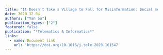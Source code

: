 ```yaml
---
title: "It Doesn’t Take a Village to Fall for Misinformation: Social media use, discussion heterogeneity preference, worry of the virus, faith in scientists, and COVID-19-related misinformation beliefs"
date: 2020-12-04
authors: ["Yan Su"]
publication_types: ["2"]
featured: false
publication: "*Telematics & Informatics*"
links:
  - name: Document link
    url: 'https://doi.org/10.1016/j.tele.2020.101547'
---
```

